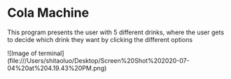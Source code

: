# Cola Machine

This program presents the user with 5 different drinks, where the user gets to decide which drink they want by clicking the different options


![Image of terminal] (file:///Users/shitaoluo/Desktop/Screen%20Shot%202020-07-04%20at%204.19.43%20PM.png)
